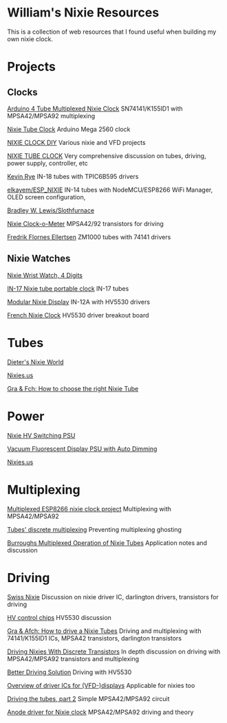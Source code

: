 # William's Nixie Resources

This is a collection of web resources that I found useful when building my own nixie clock.

# Projects

## Clocks

[Arduino 4 Tube Multiplexed Nixie Clock](https://www.instructables.com/Arduino-4-Tube-Multiplexed-Nixie-Clock/) SN74141/K155ID1 with MPSA42/MPSA92 multiplexing

[Nixie Tube Clock](https://www.djcullen.com/nixie-tube-clock) Arduino Mega 2560 clock

[NIXIE CLOCK DIY](https://vfdclock.jimdofree.com/) Various nixie and VFD projects

[NIXIE TUBE CLOCK](https://0x7d.com/2017/nixie-tube-clock/) Very comprehensive discussion on tubes, driving, power supply, controller, etc

[Kevin Rye](https://kevinrye.net/index_files/in_18_nixie_clock_p1.php) IN-18 tubes with TPIC6B595 drivers

[elkayem/ESP_NIXIE](https://github.com/elkayem/ESP_NIXIE) IN-14 tubes with NodeMCU/ESP8266 WiFi Manager, OLED screen configuration, 

[Bradley W. Lewis/Slothfurnace](http://www.slothfurnace.com/sabers/NixieClocks_01.html)

[Nixie Clock-o-Meter](http://hacks.slashdirt.org/hw/nixiecom/) MPSA42/92 transistors for driving

[Fredrik Flornes Ellertsen](https://www.fellerts.no/projects/nixie_clock.php) ZM1000 tubes with 74141 drivers

## Nixie Watches

[Nixie Wrist Watch, 4 Digits](https://www.instructables.com/Nixie-Wrist-Watch-4-Digits/)

[IN-17 Nixie tube portable clock](https://will-123456.blogspot.com/2015/03/in-17-nixie-tube-portable-clock.html) IN-17 tubes

[Modular Nixie Display](https://hackaday.io/project/1940-modular-nixie-display) IN-12A with HV5530 drivers

[French Nixie Clock](https://hackaday.io/project/158949-french-nixie-clock) HV5530 driver breakout board

# Tubes

[Dieter's Nixie World](http://www.tube-tester.com/sites/nixie/nixie-tubes.htm)

[Nixies.us](https://www.nixies.us/tubes)

[Gra & Fch: How to choose the right Nixie Tube](https://gra-afch.com/how-it-works/how-to-choose-the-right-nixie-tube)


# Power

[Nixie HV Switching PSU](https://desmith.net/NMdS/Electronics/NixiePSU.html)

[Vacuum Fluorescent Display PSU with Auto Dimming](https://hackaday.io/project/25144-vacuum-fluorescent-display-psu-with-auto-dimming)

[Nixies.us](https://www.nixies.us/tubes)

# Multiplexing

[Multiplexed ESP8266 nixie clock project](https://hackaday.io/project/163516/logs) Multiplexing with MPSA42/MPSA92

[Tubes' discrete multiplexing](https://joselogreira.github.io/nixie_clock/docs/multiplexing/) Preventing multiplexing ghosting

[Burroughs Multiplexed Operation of Nixie Tubes](http://www.zapro.dk/public/PDF/nixie/N101.pdf) Application notes and discussion

# Driving

[Swiss Nixie](https://www.swissnixie.com/cathodedriving/) Discussion on nixie driver IC, darlington drivers, transistors for driving

[HV control chips](https://groups.google.com/g/neonixie-l/c/S1oX30hLrmw) HV5530 discussion

[Gra & Afch: How to drive a Nixie Tubes](https://gra-afch.com/how-it-works/how-to-drive-a-nixie-tubes/) Driving and multiplexing with 74141/K155ID1 ICs, MPSA42 transistors, darlington transistors

[Driving Nixies With Discrete Transistors](https://web.jfet.org/nixie-1/NixieTransistors.pdf) In depth discussion on driving with MPSA42/MPSA92 transistors and multiplexing

[Better Driving Solution](https://hackaday.io/project/1940-modular-nixie-display/log/27553-better-driving-solution) Driving with HV5530

[Overview of driver ICs for (VFD-)displays](https://charlesouweland.wordpress.com/2017/12/27/overview-of-driver-ics-for-vfd-displays/) Applicable for nixies too

[Driving the tubes, part 2](https://hackaday.io/project/179789-just-another-nixie-clock/log/193019-driving-the-tubes-part-2/discussion-163239) Simple MPSA42/MPSA92 circuit

[Anode driver for Nixie clock](https://electronics.stackexchange.com/questions/331220/anode-driver-for-nixie-clock) MPSA42/MPSA92 driving and theory